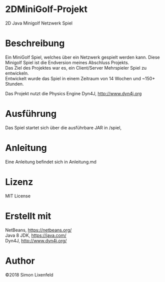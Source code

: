 ﻿# 2DMiniGolf-Projekt
2D Java Minigolf Netzwerk Spiel

# Beschreibung
Ein MiniGolf Spiel, welches über ein Netzwerk gespielt werden kann.
Diese Minigolf Spiel ist die Endversion meines Abschluss Projekts.</br>
Das Ziel des Projektes war es, ein Client/Server Mehrspieler Spiel zu entwickeln.</br>
Entwickelt wurde das Spiel in einem Zeitraum von 14 Wochen und ~150+ Stunden.</br>

Das Projekt nutzt die Physics Engine Dyn4J, http://www.dyn4j.org </br>

# Ausführung
Das Spiel startet sich über die ausführbare JAR  in /spiel, </br>

# Anleitung
Eine Anleitung befindet sich in Anleitung.md

# Lizenz
MIT License

# Erstellt mit
NetBeans, https://netbeans.org/ </br>
Java 8 JDK, https://java.com/ </br>
Dyn4J, http://www.dyn4j.org/ </br>

# Author 
©2018 Simon Lixenfeld
